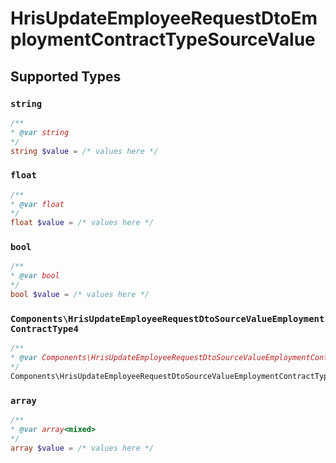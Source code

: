 # HrisUpdateEmployeeRequestDtoEmploymentContractTypeSourceValue


## Supported Types

### `string`

```php
/**
* @var string
*/
string $value = /* values here */
```

### `float`

```php
/**
* @var float
*/
float $value = /* values here */
```

### `bool`

```php
/**
* @var bool
*/
bool $value = /* values here */
```

### `Components\HrisUpdateEmployeeRequestDtoSourceValueEmploymentContractType4`

```php
/**
* @var Components\HrisUpdateEmployeeRequestDtoSourceValueEmploymentContractType4
*/
Components\HrisUpdateEmployeeRequestDtoSourceValueEmploymentContractType4 $value = /* values here */
```

### `array`

```php
/**
* @var array<mixed>
*/
array $value = /* values here */
```

